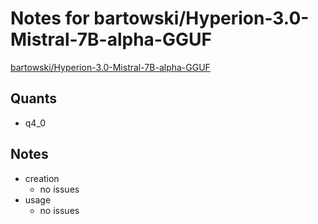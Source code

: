 # Notes for bartowski/Hyperion-3.0-Mistral-7B-alpha-GGUF
[bartowski/Hyperion-3.0-Mistral-7B-alpha-GGUF](https://huggingface.co/bartowski/Hyperion-3.0-Mistral-7B-alpha-GGUF)

## Quants
- q4_0

## Notes
- creation
  - no issues
- usage
  - no issues
